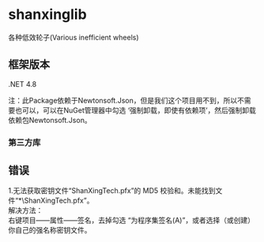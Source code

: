 # shanxinglib
各种低效轮子(Various inefficient wheels)

## 框架版本 
.NET 4.8

注：此Package依赖于Newtonsoft.Json，但是我们这个项目用不到，所以不需要也可以，可以在NuGet管理器中勾选 ‘强制卸载，即使有依赖项’，然后强制卸载依赖包Newtonsoft.Json。  
### 第三方库

## 错误
1.无法获取密钥文件“ShanXingTech.pfx”的 MD5 校验和。未能找到文件“*\ShanXingTech.pfx”。  
解决方法：  
右键项目——属性——签名，去掉勾选 “为程序集签名(A)”，或者选择（或创建）你自己的强名称密钥文件。  


